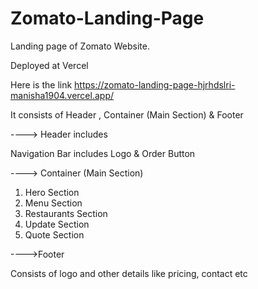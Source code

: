 # Zomato-Landing-Page
Landing page of Zomato Website.

Deployed at Vercel


Here is the link
https://zomato-landing-page-hjrhdslri-manisha1904.vercel.app/

It consists of Header , Container (Main Section) & Footer

----> Header includes

Navigation Bar includes Logo & Order Button

----> Container (Main Section)

1. Hero Section
2. Menu Section 
3. Restaurants Section 
4. Update Section
5. Quote Section

---->Footer
      
Consists of logo and other details like pricing, contact etc


